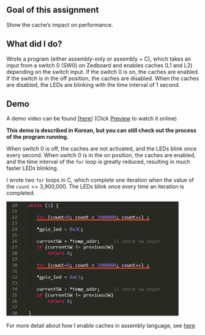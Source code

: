 ## Goal of this assignment

Show the cache’s impact on performance.

## What did I do?

Wrote a program (either assembly-only or assembly + C), which takes an input from a switch 0 (SW0) on Zedboard and enables caches (L1 and L2) depending on the switch input. If the switch 0 is on, the caches are enabled. If the switch is in the off position, the caches are disabled. When the caches are disabled, the LEDs are blinking with the time interval of 1 second.

## Demo

A demo video can be found [[here](https://trustylin.com/s/Xjtp)] (Click <u>Preview</u> to watch it online)

**This demo is described in Korean, but you can still check out the process of the program running.**

When switch 0 is off, the caches are not activated, and the LEDs blink once every second. When switch 0 is in the on position, the caches are enabled, and the time interval of the `for` loop is greatly reduced, resulting in much faster LEDs blinking.

I wrote two `for` loops in C, which complete one iteration when the value of the `count` == 3,900,000.  The LEDs blink once every time an iteration is completed.

<img src="./hw8for.png" alt="hw8for" width="450" />

For more detail about how I enable caches in assembly language, see [here](https://github.com/Avafly/Homework-Project/blob/master/ComputerSystemDesign/cache/csd_arm.s)
